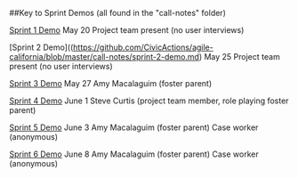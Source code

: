 ##Key to Sprint Demos (all found in the "call-notes" folder)

[Sprint 1 Demo](https://github.com/CivicActions/agile-california/blob/master/call-notes/sprint-1-demo.md)
May 20
Project team present (no user interviews) 

[Sprint 2 Demo]((https://github.com/CivicActions/agile-california/blob/master/call-notes/sprint-2-demo.md)
May 25
Project team present (no user interviews) 

[Sprint 3 Demo](https://github.com/CivicActions/agile-california/blob/master/call-notes/sprint-3-demo.md)
May 27
Amy Macalaguim (foster parent) 

[Sprint 4 Demo](https://github.com/CivicActions/agile-california/blob/master/call-notes/sprint-4-demo.md) 
June 1
Steve Curtis (project team member, role playing foster parent)

[Sprint 5 Demo](https://github.com/CivicActions/agile-california/blob/master/call-notes/sprint-5-demo.md)
June 3
Amy Macalaguim (foster parent) 
Case worker (anonymous) 

[Sprint 6 Demo](https://github.com/CivicActions/agile-california/blob/master/call-notes/sprint-6-demo.md)
June 8 
Amy Macalaguim (foster parent) 
Case worker (anonymous) 
